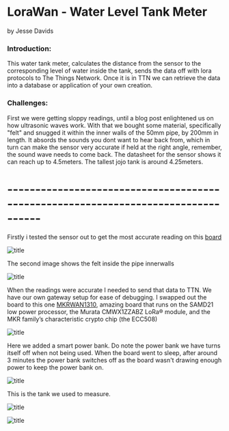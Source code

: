 # LoraWan - Water Level Tank Meter 
by Jesse Davids


<h3>Introduction:</h3>

This water tank meter, calculates the distance from the sensor to the corresponding level of water inside the tank, 
sends the data off with lora protocols to The Things Network. Once it is in TTN we can retrieve the data into a 
database or application of your own creation.

<h3>Challenges:</h3>

First we were getting sloppy readings, until a blog post enlightened us on how ultrasonic waves work. With that
we bought some material, specifically "felt" and snugged it within the inner walls of the 50mm pipe, by 200mm in length. 
It absords the sounds you dont want to hear back from, which in turn can make the sensor very accurate if held at the 
right angle, remember, the sound wave needs to come back. The datasheet for the sensor shows it can reach up to
4.5meters. The tallest jojo tank is around 4.25meters.


# ----------------------------------------------------------------------------------


Firstly i tested the sensor out to get the most accurate reading on this [board](https://www.robotics.org.za/7D3C576A?search=leo%20eth)


![title](photo_2021-01-22_12-06-49.jpg)


The second image shows the felt inside the pipe innerwalls


![title](photo_2021-01-22_12-06-34.jpg)


When the readings were accurate I needed to send that data to TTN. We have our own gateway setup for ease of debugging.
I swapped out the board to this one [MKRWAN1310](https://store.arduino.cc/mkr-wan-1310), amazing board that runs on the
SAMD21 low power processor, the Murata CMWX1ZZABZ LoRa® module, and the MKR family’s characteristic crypto chip (the ECC508)


![title](photo_2021-01-22_12-06-23.jpg)


Here we added a smart power bank. Do note the power bank we have turns itself off when not being used. When the board
went to sleep, after around 3 minutes the power bank switches off as the board wasn't drawing enough power to keep
the power bank on.


![title](photo_2021-01-22_12-06-30.jpg)


This is the tank we used to measure.


![title](photo_2021-01-22_13-53-43.jpg)


![title](photo_2021-01-22_13-53-45.jpg)
